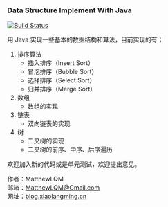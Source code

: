 ### Data Structure Implement With Java  

[![Build Status](https://travis-ci.org/MatthewLQM/Data-Structure-Implement.svg?branch=master)](https://travis-ci.org/MatthewLQM/Data-Structure-Implement)   

用 Java 实现一些基本的数据结构和算法，目前实现的有；
 
 1. 排序算法
    + 插入排序（Insert Sort）
    + 冒泡排序（Bubble Sort）
    + 选择排序（Select Sort）
    + 归并排序（Merge Sort）
 2. 数组
    + 数组的实现
 3. 链表
    + 双向链表的实现
 4. 树
    + 二叉树的实现  
    + 二叉树的前序、中序、后序遍历
      
欢迎加入新的代码或是单元测试，欢迎提出意见。

作者：MatthewLQM    
邮箱：MatthewLQM@Gmail.com     
网址：[blog.xiaolangming.cn](http://blog.xiaolangming.cn)     
